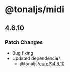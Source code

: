 # @tonaljs/midi

## 4.6.10

### Patch Changes

- Bug fixing
- Updated dependencies
  - @tonaljs/core@4.6.10
